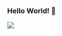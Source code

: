 ### Hello World! 👋
<a href="https://www.youtube.com/" target="_blank"><img src="https://img.shields.io/badge/C++-000000?style=flat-square&logo=00599C&logoColor=FF0000"/></a>
